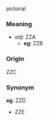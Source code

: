 pictorial
### Meaning
+ _adj_: ZZA
    + __eg__: ZZB

### Origin

ZZC

### Synonym

__eg__: ZZD

+ ZZE



